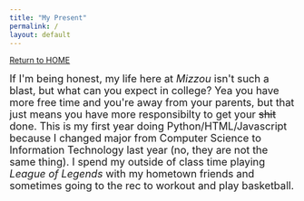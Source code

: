```yaml
---
title: "My Present"
permalink: /
layout: default
---
```



[Return to HOME](https://mkim74.github.io/AboutMe/)

<font size="4">If I'm being honest, my life here at *Mizzou* isn't such a blast, but what can you expect in college? Yea you have more free time and you're away from your parents, but that just means you have more responsibilty to get your ~~shit~~ done. This is my first year doing Python/HTML/Javascript because I changed major from Computer Science to Information Technology last year (no, they are not the same thing). I spend my outside of class time playing *League of Legends* with my hometown friends and sometimes going to the rec to workout and play basketball.</font>

